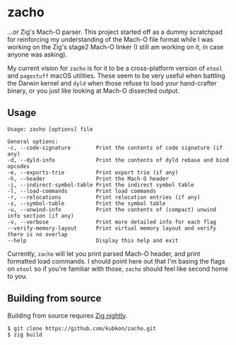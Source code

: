 # zacho

...or Zig's Mach-O parser. This project started off as a dummy scratchpad for reinforcing my
understanding of the Mach-O file format while I was working on the Zig's stage2 Mach-O linker
(I still am working on it, in case anyone was asking).

My current vision for `zacho` is for it to be a cross-platform version of `otool` and `pagestuff`
macOS utilities. These seem to be very useful when battling the Darwin kernel and `dyld` when those
refuse to load your hand-crafter binary, or you just like looking at Mach-O dissected output.

## Usage

```
Usage: zacho [options] file

General options:
-c, --code-signature        Print the contents of code signature (if any)
-d, --dyld-info             Print the contents of dyld rebase and bind opcodes
-e, --exports-trie          Print export trie (if any)
-h, --header                Print the Mach-O header
-i, --indirect-symbol-table Print the indirect symbol table
-l, --load-commands         Print load commands
-r, --relocations           Print relocation entries (if any)
-s, --symbol-table          Print the symbol table
-u, --unwind-info           Print the contents of (compact) unwind info section (if any)
-v, --verbose               Print more detailed info for each flag
--verify-memory-layout      Print virtual memory layout and verify there is no overlap
--help                      Display this help and exit
```

Currently, `zacho` will let you print parsed Mach-O header, and print formatted load commands.
I should point here out that I'm basing the flags on `otool` so if you're familiar with those,
`zacho` should feel like second home to you.

## Building from source

Building from source requires [Zig nightly](https://ziglang.org/download/).

```
$ git clone https://github.com/kubkon/zacho.git
$ zig build
```
